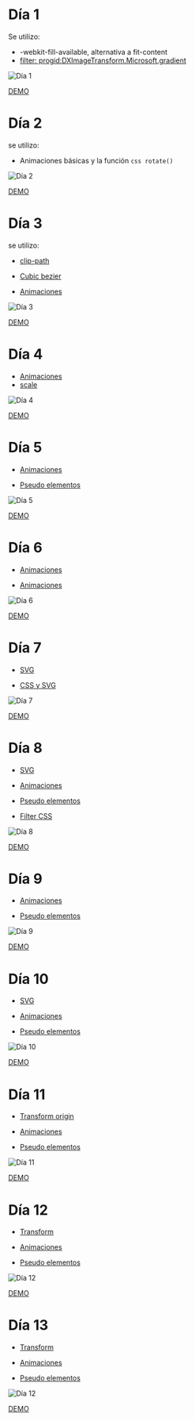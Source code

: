 # Día 1

Se utilizo:

- -webkit-fill-available, alternativa a fit-content
- [filter: progid:DXImageTransform.Microsoft.gradient](https://docs.microsoft.com/en-us/previous-versions/windows/internet-explorer/ie-developer/platform-apis/ms532997(v=vs.85))

![Día 1](images/day1.png)

[DEMO](https://miguelhg2351.github.io/100-days-css/01)

# Día 2

se utilizo:

- Animaciones básicas y la función ```css rotate()```

![Día 2](images/day2.png)


[DEMO](https://miguelhg2351.github.io/100-days-css/02)

# Día 3

se utilizo:

- [clip-path](https://developer.mozilla.org/es/docs/Web/CSS/clip-path)

- [Cubic bezier](https://developer.mozilla.org/en-US/docs/Web/CSS/easing-function)

- [Animaciones](https://developer.mozilla.org/es/docs/Web/CSS/animation)

![Día 3](images/day3.png)

[DEMO](https://miguelhg2351.github.io/100-days-css/03)

# Día 4

- [Animaciones](https://developer.mozilla.org/es/docs/Web/CSS/animation)
- [scale](https://developer.mozilla.org/es/docs/Web/CSS/transform-function/scale)

![Día 4](images/day4.png)

[DEMO](https://miguelhg2351.github.io/100-days-css/04)

# Día 5

- [Animaciones](https://developer.mozilla.org/es/docs/Web/CSS/animation)

- [Pseudo elementos](https://developer.mozilla.org/es/docs/Web/CSS/Pseudoelementos)

![Día 5](images/day5.png)

[DEMO](https://miguelhg2351.github.io/100-days-css/05)

# Día 6

- [Animaciones](https://developer.mozilla.org/es/docs/Web/CSS/animation)

- [Animaciones](https://developer.mozilla.org/es/docs/Web/CSS/animation)

![Día 6](images/day6.png)

[DEMO](https://miguelhg2351.github.io/100-days-css/06)

# Día 7

- [SVG](https://developer.mozilla.org/es/docs/Web/SVG)

- [CSS y SVG](https://developer.mozilla.org/en-US/docs/Web/SVG/Tutorial/SVG_and_CSS)

![Día 7](images/day7.png)

[DEMO](https://miguelhg2351.github.io/100-days-css/07)

# Día 8

- [SVG](https://developer.mozilla.org/es/docs/Web/SVG)

- [Animaciones](https://developer.mozilla.org/es/docs/Web/CSS/animation)

- [Pseudo elementos](https://developer.mozilla.org/es/docs/Web/CSS/Pseudoelementos)

- [Filter CSS](https://developer.mozilla.org/es/docs/Web/CSS/filter)

![Día 8](images/day8.png)

[DEMO](https://miguelhg2351.github.io/100-days-css/08)

# Día 9

- [Animaciones](https://developer.mozilla.org/es/docs/Web/CSS/animation)

- [Pseudo elementos](https://developer.mozilla.org/es/docs/Web/CSS/Pseudoelementos)

![Día 9](images/day9.png)

[DEMO](https://miguelhg2351.github.io/100-days-css/09)

# Día 10

- [SVG](https://developer.mozilla.org/es/docs/Web/SVG)

- [Animaciones](https://developer.mozilla.org/es/docs/Web/CSS/animation)

- [Pseudo elementos](https://developer.mozilla.org/es/docs/Web/CSS/Pseudoelementos)

![Día 10](images/day10.png)

[DEMO](https://miguelhg2351.github.io/100-days-css/10)

# Día 11

- [Transform origin](https://developer.mozilla.org/en-US/docs/Web/CSS/transform-origin)

- [Animaciones](https://developer.mozilla.org/en-US/docs/Web/CSS/animation)

- [Pseudo elementos](https://developer.mozilla.org/en-US/docs/Web/CSS/Pseudoelementos)

![Día 11](images/day11.png)

[DEMO](https://miguelhg2351.github.io/100-days-css/11)

# Día 12

- [Transform](https://developer.mozilla.org/es/docs/Web/CSS/transform)

- [Animaciones](https://developer.mozilla.org/es/docs/Web/CSS/animation)

- [Pseudo elementos](https://developer.mozilla.org/es/docs/Web/CSS/Pseudoelementos)

![Día 12](images/day12.png)

[DEMO](https://miguelhg2351.github.io/100-days-css/12)

# Día 13

- [Transform](https://developer.mozilla.org/es/docs/Web/CSS/transform)

- [Animaciones](https://developer.mozilla.org/es/docs/Web/CSS/animation)

- [Pseudo elementos](https://developer.mozilla.org/es/docs/Web/CSS/Pseudoelementos)

![Día 12](images/day13.gif)

[DEMO](https://miguelhg2351.github.io/100-days-css/12)
